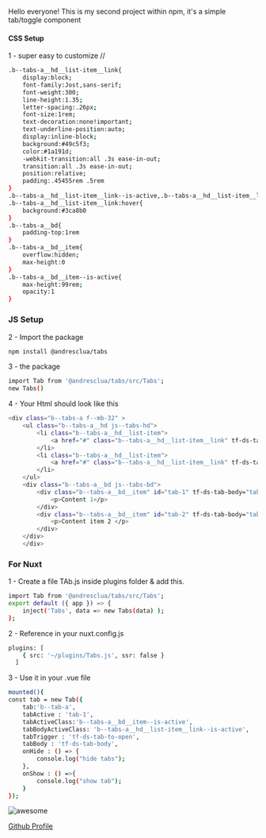 Hello everyone! 
This is my second project within npm, it's a simple tab/toggle component

#### CSS Setup
1 - super easy to customize //
```sh
.b--tabs-a__hd__list-item__link{
    display:block;
    font-family:Jost,sans-serif;
    font-weight:300;
    line-height:1.35;
    letter-spacing:.26px;
    font-size:1rem;
    text-decoration:none!important;
    text-underline-position:auto;
    display:inline-block;
    background:#49c5f3;
    color:#1a191d;
    -webkit-transition:all .3s ease-in-out;
    transition:all .3s ease-in-out;
    position:relative;
    padding:.45455rem .5rem
}
.b--tabs-a__hd__list-item__link--is-active,.b--tabs-a__hd__list-item__link:focus,
.b--tabs-a__hd__list-item__link:hover{
    background:#3ca8b0
}
.b--tabs-a__bd{
    padding-top:1rem
}
.b--tabs-a__bd__item{
    overflow:hidden;
    max-height:0
}
.b--tabs-a__bd__item--is-active{
    max-height:99rem;
    opacity:1
}
```
### JS Setup
2 - Import the package
```sh
npm install @andresclua/tabs
```
3 -  the package
```sh
import Tab from '@andresclua/tabs/src/Tabs';
new Tabs()  
```
4 - Your Html should look like this

```sh
<div class="b--tabs-a f--mb-32" >
    <ul class="b--tabs-a__hd js--tabs-hd">
        <li class="b--tabs-a__hd__list-item">
            <a href="#" class="b--tabs-a__hd__list-item__link" tf-ds-tab-to-open="tab-1">Item1</a>
        </li>
        <li class="b--tabs-a__hd__list-item">
            <a href="#" class="b--tabs-a__hd__list-item__link" tf-ds-tab-to-open="tab-2">Item2</a>
        </li>
    </ul>
    <div class="b--tabs-a__bd js--tabs-bd">
        <div class="b--tabs-a__bd__item" id="tab-1" tf-ds-tab-body="tab-1">
            <p>Content 1</p>
        </div>
        <div class="b--tabs-a__bd__item" id="tab-2" tf-ds-tab-body="tab-2">
            <p>Content item 2 </p>
        </div>
    </div>
    </div>
```

### For Nuxt
1 - Create a file TAb.js inside plugins folder & add this.
```sh
import Tab from '@andresclua/tabs/src/Tabs';
export default ({ app }) => {
    inject('Tabs', data => new Tabs(data) );
};
```
2 - Reference in your nuxt.config.js
```sh
plugins: [
    { src: '~/plugins/Tabs.js', ssr: false }
  ]
```
3 - Use it in your .vue file
```sh
mounted(){
const tab = new Tab({
    tab:'b--tab-a',
    tabActive : 'tab-1',
    tabActiveClass:'b--tabs-a__bd__item--is-active',
    tabBodyActiveClass: 'b--tabs-a__hd__list-item__link--is-active',
    tabTrigger : 'tf-ds-tab-to-open',
    tabBody : 'tf-ds-tab-body',
    onHide : () => {
        console.log("hide tabs");
    },
    onShow : () =>{
        console.log("show tab");
    }
});
```
![awesome](https://media.giphy.com/media/LeikbswJKXOMM/giphy.gif)

[Github Profile](https://github.com/andresclua/)